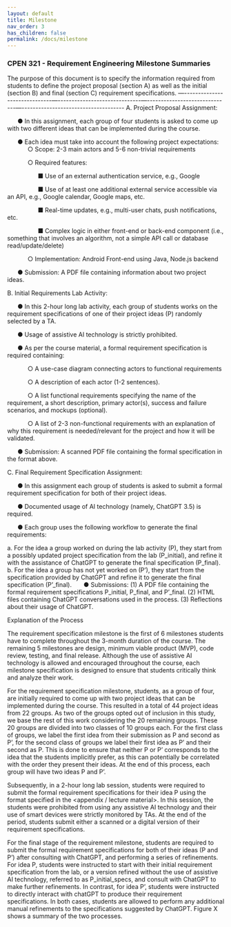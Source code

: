 ```yaml
---
layout: default
title: Milestone
nav_order: 3
has_children: false
permalink: /docs/milestone
---
```


### CPEN 321 - Requirement Engineering Milestone Summaries

The purpose of this document is to specify the information required from students to define the project proposal (section A) as well as the initial (section B) and final (section C) requirement specifications. 
—------------------------------—------------------------------—------------------------------—-------------------------------------
A.	Project Proposal Assignment: 

&nbsp;&nbsp;&nbsp;&nbsp;&nbsp;&nbsp;●	In this assignment, each group of four students is asked to come up with two different ideas that can be implemented during the course.

&nbsp;&nbsp;&nbsp;&nbsp;&nbsp;&nbsp;●	Each idea must take into account the following project expectations:
&nbsp;&nbsp;&nbsp;&nbsp;&nbsp;&nbsp;&nbsp;&nbsp;&nbsp;&nbsp;&nbsp;&nbsp;○	Scope:  2-3 main actors and 5-6 non-trivial requirements

&nbsp;&nbsp;&nbsp;&nbsp;&nbsp;&nbsp;&nbsp;&nbsp;&nbsp;&nbsp;&nbsp;&nbsp;○	Required features:

&nbsp;&nbsp;&nbsp;&nbsp;&nbsp;&nbsp;&nbsp;&nbsp;&nbsp;&nbsp;&nbsp;&nbsp;&nbsp;&nbsp;&nbsp;&nbsp;&nbsp;&nbsp;■	Use of an external authentication service, e.g., Google

&nbsp;&nbsp;&nbsp;&nbsp;&nbsp;&nbsp;&nbsp;&nbsp;&nbsp;&nbsp;&nbsp;&nbsp;&nbsp;&nbsp;&nbsp;&nbsp;&nbsp;&nbsp;■	Use of at least one additional external service accessible via an API, e.g., Google calendar, Google maps, etc. 

&nbsp;&nbsp;&nbsp;&nbsp;&nbsp;&nbsp;&nbsp;&nbsp;&nbsp;&nbsp;&nbsp;&nbsp;&nbsp;&nbsp;&nbsp;&nbsp;&nbsp;&nbsp;■	Real-time updates, e.g., multi-user chats, push notifications, etc.

&nbsp;&nbsp;&nbsp;&nbsp;&nbsp;&nbsp;&nbsp;&nbsp;&nbsp;&nbsp;&nbsp;&nbsp;&nbsp;&nbsp;&nbsp;&nbsp;&nbsp;&nbsp;■	Complex logic in either front-end or back-end component (i.e., something that involves an algorithm, not a simple API call or database read/update/delete)

&nbsp;&nbsp;&nbsp;&nbsp;&nbsp;&nbsp;&nbsp;&nbsp;&nbsp;&nbsp;&nbsp;&nbsp;○	Implementation: Android Front-end using Java, Node.js backend

&nbsp;&nbsp;&nbsp;&nbsp;&nbsp;&nbsp;●	Submission: A PDF file containing information about two project ideas.

B.	Initial Requirements Lab Activity:

&nbsp;&nbsp;&nbsp;&nbsp;&nbsp;&nbsp;●	In this 2-hour long lab activity, each group of students works on the requirement specifications of one of their project ideas (P) randomly selected by a TA. 

&nbsp;&nbsp;&nbsp;&nbsp;&nbsp;&nbsp;●	Usage of assistive AI technology is strictly prohibited.

&nbsp;&nbsp;&nbsp;&nbsp;&nbsp;&nbsp;●	As per the course material, a formal requirement specification is required containing: 

&nbsp;&nbsp;&nbsp;&nbsp;&nbsp;&nbsp;&nbsp;&nbsp;&nbsp;&nbsp;&nbsp;&nbsp;○	A use-case diagram connecting actors to functional requirements

&nbsp;&nbsp;&nbsp;&nbsp;&nbsp;&nbsp;&nbsp;&nbsp;&nbsp;&nbsp;&nbsp;&nbsp;○	A description of each actor (1-2 sentences). 

&nbsp;&nbsp;&nbsp;&nbsp;&nbsp;&nbsp;&nbsp;&nbsp;&nbsp;&nbsp;&nbsp;&nbsp;○	A list functional requirements specifying the name of the requirement, a short description, primary actor(s), success and failure scenarios, and mockups (optional).

&nbsp;&nbsp;&nbsp;&nbsp;&nbsp;&nbsp;&nbsp;&nbsp;&nbsp;&nbsp;&nbsp;&nbsp;○	A list of 2-3 non-functional requirements with an explanation of why this requirement is needed/relevant for the project and how it will be validated.

&nbsp;&nbsp;&nbsp;&nbsp;&nbsp;&nbsp;●	Submission: A scanned PDF file containing the formal specification in the format above.

C.	Final Requirement Specification Assignment:

&nbsp;&nbsp;&nbsp;&nbsp;&nbsp;&nbsp;●	In this assignment each group of students is asked to submit a formal requirement specification for both of their project ideas.

&nbsp;&nbsp;&nbsp;&nbsp;&nbsp;&nbsp;●	Documented usage of AI technology (namely, ChatGPT 3.5)  is required.

&nbsp;&nbsp;&nbsp;&nbsp;&nbsp;&nbsp;●	Each group uses the following workflow to generate the final requirements:

a.	For the idea a group worked on during the lab activity (P), they start from a possibly updated project specification from the lab (P_initial), and refine it with the assistance of ChatGPT to generate the final specification (P_final). 
b.	For the idea a group has not yet worked on (P’),  they start from the specification provided by ChatGPT and refine it to generate the final specification (P’_final).
&nbsp;&nbsp;&nbsp;&nbsp;&nbsp;&nbsp;●	Submissions: (1) A PDF file containing the formal requirement specifications P_initial, P_final, and P’_final. (2) HTML files containing ChatGPT conversations used in the process. (3) Reflections about their usage of ChatGPT.


Explanation of the Process

The requirement specification milestone is the first of 6 milestones students have to complete throughout the 3-month duration of the course. The remaining 5 milestones are design, minimum viable product (MVP), code review, testing, and final release. Although the use of assistive AI technology is allowed and encouraged throughout the course, each milestone specification is designed to ensure that students critically think and analyze their work.

For the requirement specification milestone, students, as a group of four, are initially required to come up with two project ideas that can be implemented during the course. This resulted in a total of 44 project ideas from 22 groups. As two of the groups opted out of inclusion in this study, we base the rest of this work considering the 20 remaining groups. These 20 groups are divided into two classes of 10 groups each. For the first class of groups, we label the first idea from their submission as P and second as P’, for the second class of groups we label their first idea as P’ and their second as P. This is done to ensure that neither P or P’ corresponds to the idea that the students implicitly prefer, as this can potentially be correlated with the order they present their ideas. At the end of this process, each group will have two ideas P and P’.

Subsequently, in a 2-hour long lab session, students were required to submit the formal requirement specifications for their idea P using the format specified in the <appendix / lecture material>. In this session, the students were prohibited from using any assistive AI technology and their use of smart devices were strictly monitored by TAs. At the end of the period, students submit either a scanned or a digital version of their requirement specifications. 

For the final stage of the requirement milestone, students are required to submit the formal requirement specifications for both of their ideas (P and P’) after consulting with ChatGPT, and performing a series of refinements. For idea P, students were instructed to start with their initial requirement specification from the lab, or a version refined without the use of assistive AI technology, referred to as P_initial_specs, and consult with ChatGPT to make further refinements. In contrast, for idea P’, students were instructed to directly interact with chatGPT to produce their requirement specifications. In both cases, students are allowed to perform any additional manual refinements to the specifications suggested  by ChatGPT. Figure X shows a summary of the two processes.
